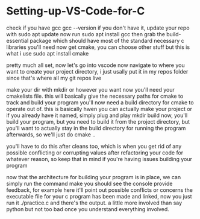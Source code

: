 # Setting-up-VS-Code-for-C

check if you have gcc
	gcc --version
if you don't have it, update your repo with sudo apt update
now run sudo apt install gcc
then grab the build-essential package which should have most of the standard necessary c libraries you'll need
now get cmake, you can choose other stuff but this is what i use
sudo apt install cmake

pretty much all set, now let's go into vscode
now navigate to where you want to create your project directory, i just usally put it in my repos folder since that's where all my git
repos live

make your dir with mkdir or however you want
now you'll need your cmakelists file. this will basically give the necessary paths for cmake to track and build your program
you'll now need a build directory for cmake to operate out of. 
this is basically hwen you can actually make your project or if you already have it named, simply plug and play
mkdir build
now, you'll build your program, but you need to build it from the project directory, but you'll want to actually
stay in the build directory for running the program afterwards, so we'll just do
cmake ..
 
you'll have to do this after cleans too, which is when you get rid of any possible conflicting or corrupting values after
refactoring your code for whatever reason, so keep that in mind if you're having issues building your program

now that the architecture for building your program is in place, we can simply run the command
make
you should see the console provide feedback, for example here it'll point out possible conflicts or concerns
the executable file for your c program has been made and linked, now you just run it
./practice.c
and there's the output.  a little more involved than say python but not too bad once you understand everything involved.
